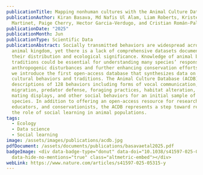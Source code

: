 ```yaml
---
publicationTitle: Mapping nonhuman cultures with the Animal Culture Database
publicationAuthor: Kiran Basava, Md Nafis Ul Alam, Liam Roberts, Kristen
  Martinet, Paige Cherry, Hector Garcia-Verdugo, and Cristian Román-Palacios
publicationDate: "2025"
publicationMonth: Jun
publicationType: Scientific Data
publicationAbstract: Socially transmitted behaviors are widespread across the
  animal kingdom, yet there is a lack of comprehensive datasets documenting
  their distribution and ecological significance. Knowledge of animal behavioral
  traditions could be essential for understanding many species’ responses to
  anthropogenic disturbances and further enhancing conservation efforts. Here,
  we introduce the first open-access database that synthesizes data on animal
  cultural behaviors and traditions. The Animal Culture Database (ACDB) contains
  descriptions of 128 behaviors including forms of vocal communication,
  migration, predator defense, foraging practices, habitat alteration, play,
  mating displays, and other social behaviors for an initial sample of 61
  species. In addition to offering an open-access resource for researchers,
  educators, and conservationists, the ACDB represents a step toward recognizing
  the role of social learning in animal populations.
tags:
  - Ecology
  - Data science
  - Social learning
image: /assets/images/publications/acdb.jpg
pdfDocument: /assets/documents/publications/basavaetal2025.pdf
badgeImage: <div data-badge-type="donut" data-doi="10.1038/s41597-025-05315-y"
  data-hide-no-mentions="true" class="altmetric-embed"></div>
webLink: https://www.nature.com/articles/s41597-025-05315-y
---
```

